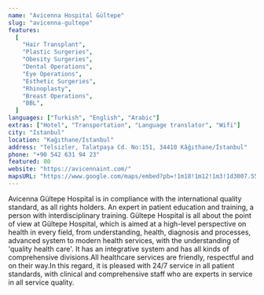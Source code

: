 ```yaml
---
name: "Avicenna Hospital Gültepe"
slug: "avicenna-gultepe"
features:
  [
    "Hair Transplant",
    "Plastic Surgeries",
    "Obesity Surgeries",
    "Dental Operations",
    "Eye Operations",
    "Esthetic Surgeries",
    "Rhinoplasty",
    "Breast Operations",
    "BBL",
  ]
languages: ["Turkish", "English", "Arabic"]
extras: ["Hotel", "Transportation", "Language translator", "Wifi"]
city: "Istanbul"
location: "Kağıthane/Istanbul"
address: "Telsizler, Talatpaşa Cd. No:151, 34410 Kâğıthane/İstanbul"
phone: "+90 542 631 94 23"
featured: 80
website: "https://avicennaint.com/"
mapsURL: "https://www.google.com/maps/embed?pb=!1m18!1m12!1m3!1d3007.554305824435!2d28.99645331612567!3d41.078734023033824!2m3!1f0!2f0!3f0!3m2!1i1024!2i768!4f13.1!3m3!1m2!1s0x14cab6f3874e0d49%3A0xb676af3b84894736!2sGultepe%20Avicenna%20Hospital!5e0!3m2!1sen!2str!4v1661199697879!5m2!1sen!2str"
---
```


Avicenna Gültepe Hospital is in compliance with the international quality standard, as all rights holders. An expert in patient education and training, a person with interdisciplinary training. Gültepe Hospital is all about the point of view at Gültepe Hospital, which is aimed at a high-level perspective on health in every field, from understanding, health, diagnosis and processes, advanced system to modern health services, with the understanding of 'quality health care'. It has an integrative system and has all kinds of comprehensive divisions.All healthcare services are friendly, respectful and on their way.In this regard, it is pleased with 24/7 service in all patient standards, with clinical and comprehensive staff who are experts in service in all service quality.
